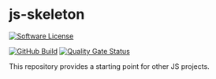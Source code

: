 # js-skeleton

[![Software License](https://img.shields.io/badge/license-MIT-green.svg)](LICENSE)

[![GitHub Build](https://github.com/milan-miscevic/js-skeleton/workflows/Test/badge.svg?branch=master)](https://github.com/milan-miscevic/js-skeleton/actions)
[![Quality Gate Status](https://sonarcloud.io/api/project_badges/measure?project=milan-miscevic_js-skeleton&metric=alert_status)](https://sonarcloud.io/dashboard?id=milan-miscevic_js-skeleton)

This repository provides a starting point for other JS projects.
